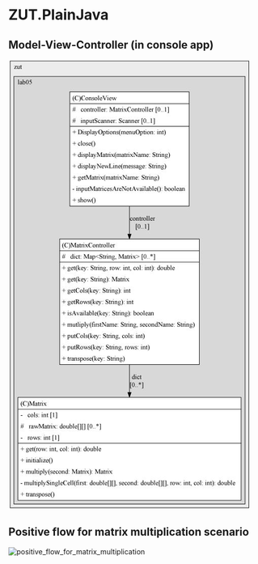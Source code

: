 # ZUT.PlainJava

## Model-View-Controller (in console app)
![class_hierarchy](./class_hierarchy.jpg)


## Positive flow for matrix multiplication scenario

![positive_flow_for_matrix_multiplication](./positive_flow_for_matrix_multiplication.jpg)
